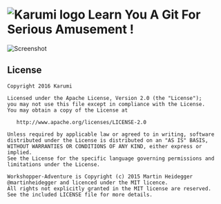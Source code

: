 ![Karumi logo][karumilogo] Learn You A Git For Serious Amusement !
======

![Screenshot][screenshot]

License
-------

    Copyright 2016 Karumi

    Licensed under the Apache License, Version 2.0 (the "License");
    you may not use this file except in compliance with the License.
    You may obtain a copy of the License at

       http://www.apache.org/licenses/LICENSE-2.0

    Unless required by applicable law or agreed to in writing, software
    distributed under the License is distributed on an "AS IS" BASIS,
    WITHOUT WARRANTIES OR CONDITIONS OF ANY KIND, either express or implied.
    See the License for the specific language governing permissions and
    limitations under the License.
    
    Workshopper-Adventure is Copyright (c) 2015 Martin Heidegger @martinheidegger and licenced under the MIT licence.
    All rights not explicitly granted in the MIT license are reserved. 
    See the included LICENSE file for more details.

[screenshot]: ...
[karumilogo]: https://cloud.githubusercontent.com/assets/858090/11626547/e5a1dc66-9ce3-11e5-908d-537e07e82090.png